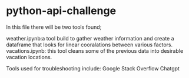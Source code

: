 # python-api-challenge


In this file there will be two tools found;

weather.ipynb:a tool build to gather weather information and create a dataframe that looks for linear cooralations between various factors.
vacations.ipynb: this tool cleans some of the previous data into desirable vacation locations.

Tools used for troubleshooting include:
Google
Stack Overflow
Chatgpt
